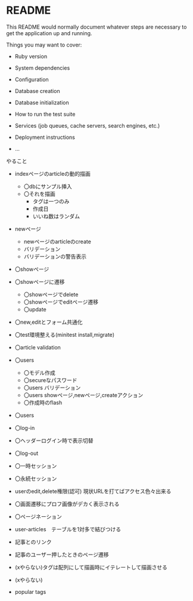 # README

This README would normally document whatever steps are necessary to get the
application up and running.

Things you may want to cover:

* Ruby version

* System dependencies

* Configuration

* Database creation

* Database initialization

* How to run the test suite

* Services (job queues, cache servers, search engines, etc.)

* Deployment instructions

* ...

やること
* indexページのarticleの動的描画
  * 〇dbにサンプル挿入
  * 〇それを描画
    * タグは一つのみ
    * 作成日
    * いいね数はランダム

* newページ
  * newページのarticleのcreate
  * バリデーション
  * バリデーションの警告表示

* 〇showページ
* 〇showページに遷移
  * 〇showページでdelete
  * 〇showページでeditページ遷移
  * 〇update
* 〇new,editとフォーム共通化

* 〇test環境整える(minitest install,migrate)

* 〇article validation


* 〇users
  * 〇モデル作成
  * 〇secureなパスワード
  * 〇users バリデーション
  * 〇users showページ,newページ,createアクション
  * 〇作成時のflash

* 〇users
* 〇log-in
* 〇ヘッダーログイン時で表示切替
* 〇log-out
* 〇一時セッション
* 〇永続セッション
* userのedit,delete権限(認可)
現状URLを打てばアクセス色々出来る

* 〇画面遷移にプロフ画像がデカく表示される
* 〇ページネーション
  
* user-articles　テーブルを1対多で結びつける
* 記事とのリンク
* 記事のユーザー押したときのページ遷移

* (xやらない)タグは配列にして描画時にイテレートして描画させる
* (xやらない)
* popular tags